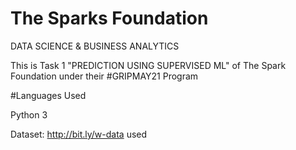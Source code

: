 # The Sparks Foundation



DATA SCIENCE & BUSINESS ANALYTICS 

This is Task 1 "PREDICTION USING SUPERVISED ML"  of The Spark Foundation under their #GRIPMAY21 Program

#Languages Used

Python 3


Dataset: http://bit.ly/w-data used 
